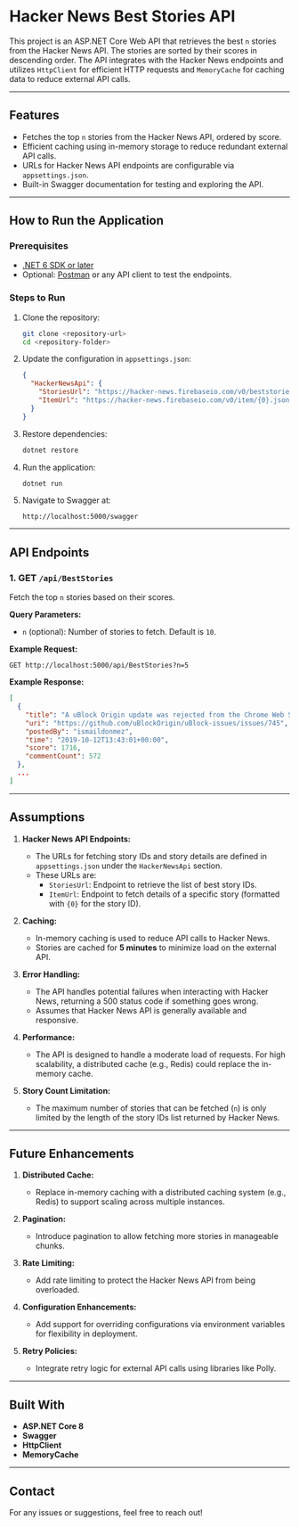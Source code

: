 # Hacker News Best Stories API

This project is an ASP.NET Core Web API that retrieves the best `n` stories from the Hacker News API. The stories are sorted by their scores in descending order. The API integrates with the Hacker News endpoints and utilizes `HttpClient` for efficient HTTP requests and `MemoryCache` for caching data to reduce external API calls.

---

## Features

- Fetches the top `n` stories from the Hacker News API, ordered by score.
- Efficient caching using in-memory storage to reduce redundant external API calls.
- URLs for Hacker News API endpoints are configurable via `appsettings.json`.
- Built-in Swagger documentation for testing and exploring the API.

---

## How to Run the Application

### Prerequisites
- [.NET 6 SDK or later](https://dotnet.microsoft.com/download)
- Optional: [Postman](https://www.postman.com/) or any API client to test the endpoints.

### Steps to Run
1. Clone the repository:
   ```bash
   git clone <repository-url>
   cd <repository-folder>
   ```

2. Update the configuration in `appsettings.json`:
   ```json
   {
     "HackerNewsApi": {
       "StoriesUrl": "https://hacker-news.firebaseio.com/v0/beststories.json",
       "ItemUrl": "https://hacker-news.firebaseio.com/v0/item/{0}.json"
     }
   }
   ```

3. Restore dependencies:
   ```bash
   dotnet restore
   ```

4. Run the application:
   ```bash
   dotnet run
   ```

5. Navigate to Swagger at:
   ```
   http://localhost:5000/swagger
   ```

---

## API Endpoints

### 1. **GET `/api/BestStories`**
Fetch the top `n` stories based on their scores.

**Query Parameters:**
- `n` (optional): Number of stories to fetch. Default is `10`.

**Example Request:**
```http
GET http://localhost:5000/api/BestStories?n=5
```

**Example Response:**
```json
[
  {
    "title": "A uBlock Origin update was rejected from the Chrome Web Store",
    "uri": "https://github.com/uBlockOrigin/uBlock-issues/issues/745",
    "postedBy": "ismaildonmez",
    "time": "2019-10-12T13:43:01+00:00",
    "score": 1716,
    "commentCount": 572
  },
  ...
]
```

---

## Assumptions

1. **Hacker News API Endpoints:**
   - The URLs for fetching story IDs and story details are defined in `appsettings.json` under the `HackerNewsApi` section.
   - These URLs are:
     - `StoriesUrl`: Endpoint to retrieve the list of best story IDs.
     - `ItemUrl`: Endpoint to fetch details of a specific story (formatted with `{0}` for the story ID).

2. **Caching:**
   - In-memory caching is used to reduce API calls to Hacker News.
   - Stories are cached for **5 minutes** to minimize load on the external API.

3. **Error Handling:**
   - The API handles potential failures when interacting with Hacker News, returning a 500 status code if something goes wrong.
   - Assumes that Hacker News API is generally available and responsive.

4. **Performance:**
   - The API is designed to handle a moderate load of requests. For high scalability, a distributed cache (e.g., Redis) could replace the in-memory cache.

5. **Story Count Limitation:**
   - The maximum number of stories that can be fetched (`n`) is only limited by the length of the story IDs list returned by Hacker News.

---

## Future Enhancements

1. **Distributed Cache:**
   - Replace in-memory caching with a distributed caching system (e.g., Redis) to support scaling across multiple instances.

2. **Pagination:**
   - Introduce pagination to allow fetching more stories in manageable chunks.

3. **Rate Limiting:**
   - Add rate limiting to protect the Hacker News API from being overloaded.

4. **Configuration Enhancements:**
   - Add support for overriding configurations via environment variables for flexibility in deployment.

5. **Retry Policies:**
   - Integrate retry logic for external API calls using libraries like Polly.

---

## Built With

- **ASP.NET Core 8**
- **Swagger**
- **HttpClient**
- **MemoryCache**

---

## Contact

For any issues or suggestions, feel free to reach out!

